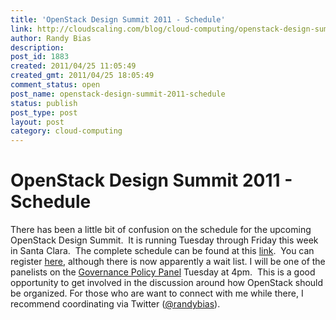 ```yaml
---
title: 'OpenStack Design Summit 2011 - Schedule'
link: http://cloudscaling.com/blog/cloud-computing/openstack-design-summit-2011-schedule/
author: Randy Bias
description: 
post_id: 1883
created: 2011/04/25 11:05:49
created_gmt: 2011/04/25 18:05:49
comment_status: open
post_name: openstack-design-summit-2011-schedule
status: publish
post_type: post
layout: post
category: cloud-computing
---
```


# OpenStack Design Summit 2011 - Schedule

There has been a little bit of confusion on the schedule for the upcoming OpenStack Design Summit.  It is running Tuesday through Friday this week in Santa Clara.  The complete schedule can be found at this [link](http://openstack-spring2011.sched.org/).  You can register [here](http://www.cvent.com/events/openstack-design-summit-spring-2011/event-summary-51c521e3af73406dbc548746c25423c4.aspx), although there is now apparently a wait list. I will be one of the panelists on the [Governance Policy Panel](http://openstack-spring2011.sched.org/event/9520d1b4ec461e6f8c190100e606e6bd) Tuesday at 4pm.  This is a good opportunity to get involved in the discussion around how OpenStack should be organized. For those who are want to connect with me while there, I recommend coordinating via Twitter ([@randybias](http://twitter.com/randybias)).